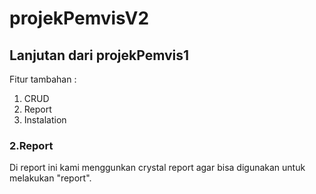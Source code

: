 # projekPemvisV2

## Lanjutan dari projekPemvis1

Fitur tambahan :
1. CRUD
2. Report
3. Instalation

### 2.Report
Di report ini kami menggunkan crystal report agar bisa digunakan untuk melakukan "report".
